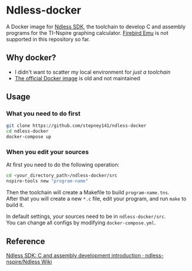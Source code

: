 # Ndless-docker

A Docker image for [Ndless SDK](https://github.com/ndless-nspire/Ndless/), the toolchain to develop C and assembly programs for the TI-Nspire graphing calculator.
[Firebird Emu](https://github.com/nspire-emus/firebird) is not supported in this repository so far.

## Why docker?

- I didn't want to scatter my local environment for *just a toolchain*
- [The official Docker image](https://hub.docker.com/r/ndless/ndless-sdk) is old and not maintained

## Usage

### What you need to do first

```bash
git clone https://github.com/stepney141/ndless-docker
cd ndless-docker
docker-compose up
```

### When you edit your sources

At first you need to do the following operation:

```bash
cd <your_directory_path>/ndless-docker/src
nspire-tools new "program-name"
```

Then the toolchain will create a Makefile to build ``program-name.tns``.  
After that you will create a new ``*.c`` file, edit your program, and run ``make`` to build it.

In default settings, your sources need to be in ``ndless-docker/src``.  
You can change all configs by modifying ``docker-compose.yml``.

## Reference

[Ndless SDK: C and assembly development introduction · ndless-nspire/Ndless Wiki](https://github.com/ndless-nspire/Ndless/wiki/Ndless-SDK:-C-and-assembly-development-introduction)
